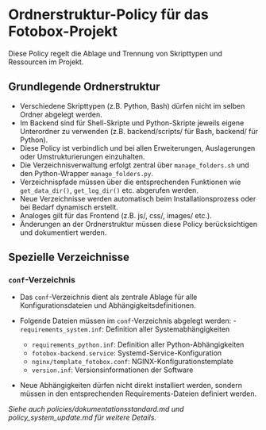 # Ordnerstruktur-Policy für das Fotobox-Projekt

Diese Policy regelt die Ablage und Trennung von Skripttypen und Ressourcen im Projekt.

## Grundlegende Ordnerstruktur

- Verschiedene Skripttypen (z.B. Python, Bash) dürfen nicht im selben Ordner abgelegt werden.
- Im Backend sind für Shell-Skripte und Python-Skripte jeweils eigene Unterordner zu verwenden (z.B. backend/scripts/ für Bash, backend/ für Python).
- Diese Policy ist verbindlich und bei allen Erweiterungen, Auslagerungen oder Umstrukturierungen einzuhalten.
- Die Verzeichnisverwaltung erfolgt zentral über `manage_folders.sh` und den Python-Wrapper `manage_folders.py`.
- Verzeichnispfade müssen über die entsprechenden Funktionen wie `get_data_dir()`, `get_log_dir()` etc. abgerufen werden.
- Neue Verzeichnisse werden automatisch beim Installationsprozess oder bei Bedarf dynamisch erstellt.
- Analoges gilt für das Frontend (z.B. js/, css/, images/ etc.).
- Änderungen an der Ordnerstruktur müssen diese Policy berücksichtigen und dokumentiert werden.

## Spezielle Verzeichnisse

### `conf`-Verzeichnis

- Das `conf`-Verzeichnis dient als zentrale Ablage für alle Konfigurationsdateien und Abhängigkeitsdefinitionen.
- Folgende Dateien müssen im `conf`-Verzeichnis abgelegt werden:  - `requirements_system.inf`: Definition aller Systemabhängigkeiten
  - `requirements_python.inf`: Definition aller Python-Abhängigkeiten
  - `fotobox-backend.service`: Systemd-Service-Konfiguration
  - `nginx/template_fotobox.conf`: NGINX-Konfigurationstemplate
  - `version.inf`: Versionsinformationen der Software

- Neue Abhängigkeiten dürfen nicht direkt installiert werden, sondern müssen in den entsprechenden Requirements-Dateien definiert werden.

*Siehe auch policies/dokumentationsstandard.md und policy_system_update.md für weitere Details.*

